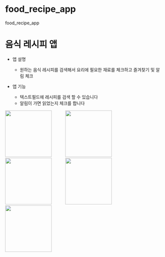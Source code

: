 # food_recipe_app

food_recipe_app

# 음식 레시피 앱

- 앱 설명

  - 원하는 음식 레시피를 검색해서 요리에 필요한 재료를 체크하고 즐겨찾기 및 알림 체크

- 앱 기능
  - 텍스트필드에 레시피를 검색 할 수 있습니다
  - 알림이 가면 읽었는지 체크를 합니다
<div style="display: inline-block; margin-right: 20px;">
  <img src="https://github.com/user-attachments/assets/024596df-0923-4cfb-bc3a-eda07729a051" width="150" style="margin-right: 20px;" />
</div>
<div style="display: inline-block; margin-right: 20px;">
  <img src="https://github.com/user-attachments/assets/5d06234c-fb82-4d9e-b72a-7a704994d0d0" width="150" style="margin-right: 20px;" />
</div>
<div style="display: inline-block; margin-right: 20px;">
  <img src="https://github.com/user-attachments/assets/3d618464-7446-4545-9598-e6dcade491dc" width="150" style="margin-right: 20px;" />
</div>
<div style="display: inline-block; margin-right: 20px;">
  <img src="https://github.com/user-attachments/assets/da5cafc2-c8ec-48fb-9e09-b13aa9a311c6" width="150" style="margin-right: 20px;" />
</div>
<div style="display: inline-block;">
  <img src="https://github.com/user-attachments/assets/3a475fe9-a78a-4ed7-8d97-324481f8d4c4" width="150" />
</div>

